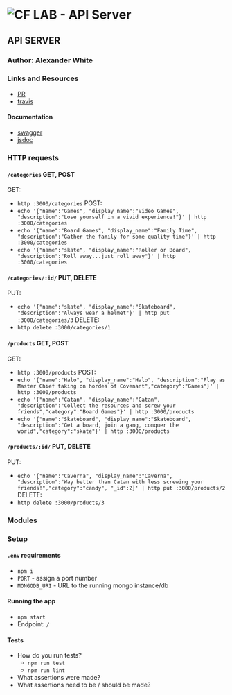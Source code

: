 ![CF](http://i.imgur.com/7v5ASc8.png) LAB - API Server
=================================================

## API SERVER

### Author: Alexander White

### Links and Resources
* [PR]()
* [travis]()

#### Documentation
* [swagger]()
* [jsdoc]()

### HTTP requests
#### `/categories` GET, POST
GET: 
* `http :3000/categories`
POST: 
* `echo '{"name":"Games", "display_name":"Video Games", "description":"Lose yourself in a vivid experience!"}' | http :3000/categories`
* `echo '{"name":"Board Games", "display_name":"Family Time", "description":"Gather the family for some quality time"}' | http :3000/categories`
* `echo '{"name":"skate", "display_name":"Roller or Board", "description":"Roll away...just roll away"}' | http :3000/categories`

#### `/categories/:id/` PUT, DELETE
PUT: 
* `echo '{"name":"skate", "display_name":"Skateboard", "description":"Always wear a helmet"}' | http put :3000/categories/3`
DELETE: 
* `http delete :3000/categories/1`

#### `/products` GET, POST
GET:
* `http :3000/products`
POST:
* `echo '{"name":"Halo", "display_name":"Halo", "description":"Play as Master Chief taking on hordes of Covenant","category":"Games"}' | http :3000/products`
* `echo '{"name":"Catan", "display_name":"Catan", "description":"Collect the resources and screw your friends","category":"Board Games"}' | http :3000/products`
* `echo '{"name":"Skateboard", "display_name":"Skateboard", "description":"Get a board, join a gang, conquer the world","category":"skate"}' | http :3000/products`

#### `/products/:id/` PUT, DELETE
PUT: 
* `echo '{"name":"Caverna", "display_name":"Caverna", "description":"Way better than Catan with less screwing your friends!","category":"candy", "_id":2}' | http put :3000/products/2`
DELETE: 
* `http delete :3000/products/3`

### Modules

### Setup
#### `.env` requirements
* `npm i`
* `PORT` - assign a port number
* `MONGODB_URI` - URL to the running mongo instance/db


#### Running the app
* `npm start`
* Endpoint: `/`
  
#### Tests
* How do you run tests?
  * `npm run test`
  * `npm run lint`
* What assertions were made?
* What assertions need to be / should be made?

